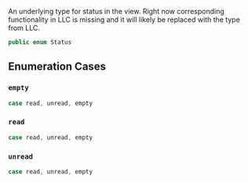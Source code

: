 
An underlying type for status in the view.
Right now corresponding functionality in LLC is missing and it will likely be replaced with the type from LLC.

``` swift
public enum Status 
```

## Enumeration Cases

### `empty`

``` swift
case read, unread, empty
```

### `read`

``` swift
case read, unread, empty
```

### `unread`

``` swift
case read, unread, empty
```
